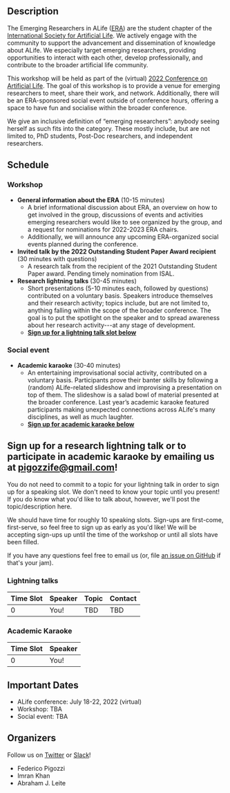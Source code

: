 ## Description

The Emerging Researchers in ALife ([ERA](https://alife.org/emerging-researchers-in-alife/)) are the student chapter of the [International Society for Artificial Life](https://alife.org/). We actively engage with the community to support the advancement and dissemination of knowledge about ALife. We especially target emerging researchers, providing opportunities to interact with each other, develop professionally, and contribute to the broader artificial life community. 

This workshop will be held as part of the (virtual) [2022 Conference on Artificial Life](http://2022.alife.org/).
The goal of this workshop is to provide a venue for emerging researchers to meet, share their work, and network.
Additionally, there will be an ERA-sponsored social event outside of conference hours, offering a space to have fun and socialise within the broader conference.

We give an inclusive definition of “emerging researchers”: anybody seeing herself as such fits into the category. These mostly include, but are not limited to, PhD students, Post-Doc researchers, and independent researchers.

## Schedule

### Workshop

- **General information about the ERA** (10-15 minutes)
  - A brief informational discussion about ERA, an overview on how to get involved in the group, discussions of events and activities emerging researchers would like to see organized by the group, and a request for nominations for 2022-2023 ERA chairs.
  - Additionally, we will announce any upcoming ERA-organized social events planned during the conference.
- **Invited talk by the 2022 Outstanding Student Paper Award recipient** (30 minutes with questions)
  - A research talk from the recipient of the 2021 Outstanding Student Paper award. Pending timely nomination from ISAL.
- **Research lightning talks** (30-45 minutes)
  - Short presentations (5-10 minutes each, followed by questions) contributed on a voluntary basis. Speakers introduce themselves and their research activity; topics include, but are not limited to, anything falling within the scope of the broader conference. The goal is to put the spotlight on the speaker and to spread awareness about her research activity---at any stage of development.
  - [**Sign up for a lightning talk slot below**](#sign-up-for-a-research-lightning-talk-or-to-participate-in-academic-karaoke)

### Social event

- **Academic karaoke** (30-40 minutes)
  - An entertaining improvisational social activity, contributed on a voluntary basis. Participants prove their banter skills by following a (random) ALife-related slideshow and improvising a presentation on top of them. The slideshow is a salad bowl of material presented at the broader conference. Last year’s academic karaoke featured participants making unexpected connections across ALife's many disciplines, as well as much laughter.
  - [**Sign up for academic karaoke below**](#sign-up-for-a-research-lightning-talk-or-to-participate-in-academic-karaoke)

## Sign up for a research lightning talk or to participate in academic karaoke by emailing us at pigozzife@gmail.com!

You do not need to commit to a topic for your lightning talk in order to sign up for a speaking slot.
We don't need to know your topic until you present!
If you do know what you'd like to talk about, however, we'll post the topic/description here.

We should have time for roughly 10 speaking slots.
Sign-ups are first-come, first-serve, so feel free to sign up as early as you'd like!
We will be accepting sign-ups up until the time of the workshop or until all slots have been filled.

If you have any questions feel free to email us (or, file [an issue on GitHub](https://github.com/pigozzif/ALife22-ERA-workshop/issues) if that's your jam).

### Lightning talks

| Time Slot | Speaker | Topic | Contact |
|---|---|---|---|
| 0 | You! | TBD | TBD |

### Academic Karaoke

| Time Slot | Speaker |
|---|---|
| 0 | You! |

## Important Dates

- ALife conference: July 18-22, 2022 (virtual)
- Workshop: TBA
- Social event: TBA

## Organizers

Follow us on [Twitter](https://twitter.com/ISALstudents) or [Slack](https://isalstudents.slack.com/ssb/redirect)!

- Federico Pigozzi
- Imran Khan
- Abraham J. Leite
